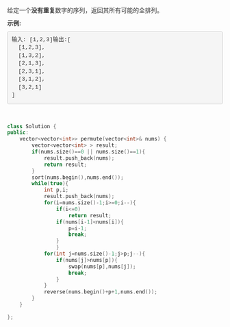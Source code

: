 <p style="box-sizing: border-box; margin-top: 0px; margin-bottom: 10px; color: rgb(51, 51, 51); font-family: &quot;Helvetica Neue&quot;, Helvetica, Arial, sans-serif; font-size: 14px; white-space: normal;">
    给定一个<span style="box-sizing: border-box; font-weight: 700;">没有重复</span>数字的序列，返回其所有可能的全排列。
</p>
<p style="box-sizing: border-box; margin-top: 0px; margin-bottom: 10px; color: rgb(51, 51, 51); font-family: &quot;Helvetica Neue&quot;, Helvetica, Arial, sans-serif; font-size: 14px; white-space: normal;">
    <span style="box-sizing: border-box; font-weight: 700;">示例:</span>
</p>
<pre style="box-sizing: border-box; overflow: auto; font-family: Menlo, Monaco, Consolas, &quot;Courier New&quot;, monospace; font-size: 13px; padding: 9.5px; margin-top: 0px; margin-bottom: 10px; line-height: 1.42857; color: rgb(51, 51, 51); word-break: break-all; word-wrap: break-word; background-color: rgb(245, 245, 245); border: 1px solid rgb(204, 204, 204); border-radius: 4px;">输入: [1,2,3]输出:[
  [1,2,3],
  [1,3,2],
  [2,1,3],
  [2,3,1],
  [3,1,2],
  [3,2,1]
]</pre>
<p>
    <br/>
</p>

``` c++
class Solution {
public:
    vector<vector<int>> permute(vector<int>& nums) {
        vector<vector<int> > result;  
        if(nums.size()==0 || nums.size()==1){   
            result.push_back(nums);  
            return result;  
        }  
        sort(nums.begin(),nums.end());  
        while(true){  
            int p,i;  
            result.push_back(nums);  
            for(i=nums.size()-1;i>=0;i--){  
                if(i<=0)  
                    return result;  
                if(nums[i-1]<nums[i]){  
                    p=i-1;  
                    break;  
                }  
                }  
            for(int j=nums.size()-1;j>p;j--){  
                if(nums[j]>nums[p]){  
                    swap(nums[p],nums[j]);  
                    break;  
                }  
            }  
            reverse(nums.begin()+p+1,nums.end());  
        }  
    }

};
```